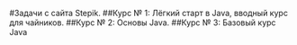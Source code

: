 #Задачи с сайта Stepik.
##Курс № 1:
Лёгкий старт в Java, вводный курс для чайников.
##Курс № 2:
Основы Java.
##Курс № 3:
Базовый курс Java
